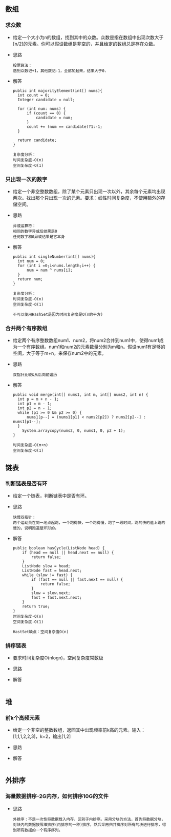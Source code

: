 ## 数组

### 求众数

- 给定一个大小为n的数组，找到其中的众数。众数是指在数组中出现次数大于[n/2]的元素。你可以假设数组是非空的，并且给定的数组总是存在众数。

- 思路

  ```
  投票算法：
  遇到众数记+1，其他数记-1，全部加起来，结果大于0.
  ```

- 解答

  ```
  public int majorityElement(int[] nums){
  	int count = 0;
  	Integer candidate = null;
  	
  	for (int num: nums) {
  		if (count == 0) {
  			candidate = num;
  		}
  		count += (num == candidate)?1:-1;
  	}
  	
  	return candidate;
  }
  
  复杂度分析：
  时间复杂度-O(n)
  空间复杂度-O(1)
  ```

### 只出现一次的数字

- 给定一个非空整数数组，除了某个元素只出现一次以外，其余每个元素均出现两次。找出那个只出现一次的元素。要求：线性时间复杂度，不使用额外的存储空间。

- 思路

  ```
  异或运算符：
  相同的数字异或后结果是0
  任何数字和0异或结果是它本身
  ```

- 解答

  ```
  public int singleNumber(int[] nums){
  	int num = 0;
  	for (int i =0;i<nums.length;i++) {
  		num = num ^ nums[i];
  	}
  	return num;
  }
  
  复杂度分析：
  时间复杂度-O(n)
  空间复杂度-O(1)
  
  不可以使用HashSet是因为时间复杂度是O(n的平方)
  ```


### 合并两个有序数组

- 给定两个有序整数数组num1、num2，将num2合并到num1中，使得num1成为一个有序数组。num1和num2的元素数量分别为m和n。假设num1有足够的空间，大于等于m+n，来保存num2中的元素。

- 思路

  ```
  双指针比较&从后向前遍历
  ```

- 解答

  ```
  public void merge(int[] nums1, int m, int[] nums2, int n) {
  	int p = m + n - 1;
  	int p1 = m - 1;
  	int p2 = n - 1;
  	while (p1 >= 0 && p2 >= 0) {
  		nums1[p--] = (nums1[p1] < nums2[p2]) ? nums2[p2--] : nums1[p1--];
  	}
      System.arraycopy(nums2, 0, nums1, 0, p2 + 1);
  }
  
  时间复杂度-O(m+n)
  空间复杂度-O(1)
  ```

## 链表

### 判断链表是否有环

- 给定一个链表，判断链表中是否有环。

- 思路

  ```
  快慢双指针：
  两个运动员在同一地点起跑，一个跑得快，一个跑得慢，跑了一段时间，跑的快的追上跑的慢的，说明跑道是环形的。
  ```

- 解答

  ```
  public boolean hasCycle(ListNode head) {
      if (head == null || head.next == null) {
          return false;
      }
      ListNode slow = head;
      ListNode fast = head.next;
      while (slow != fast) {
          if (fast == null || fast.next == null) {
              return false;
          }
          slow = slow.next;
          fast = fast.next.next;
      }
      return true;
  }
  时间复杂度-O(n)
  空间复杂度-O(1)
  
  HastSet缺点：空间复杂度O(n)
  ```

### 排序链表

- 要求时间复杂度O(nlogn)，空间复杂度常数级

- 思路

- 解答

  ```
  
  ```

## 堆

### 前k个高频元素

- 给定一个非空的整数数组，返回其中出现频率前k高的元素。输入：[1,1,1,2,2,3]，k=2，输出[1,2]

- 思路

- 解答

  ```
  
  ```


## 外排序

### 海量数据排序-2G内存，如何排序10G的文件

- 思路

  ```
  外排序：不是一次性将数据载入内存，区别于内排序。采用分块的方法，首先将数据分块，对块内的数据按照堆排序(内排序的一种)排序，然后采用归并排序对所有的块进行排序，得到所有数据的一个有序序列。
  ```

  



